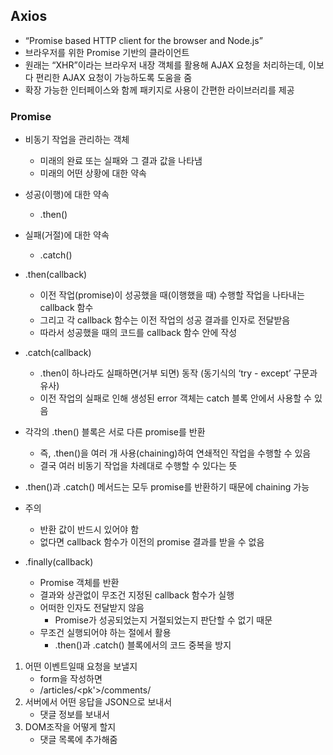 ## Axios

* “Promise based HTTP client for the browser and Node.js” 
* 브라우저를 위한 Promise 기반의 클라이언트 
* 원래는 “XHR”이라는 브라우저 내장 객체를 활용해 AJAX 요청을 처리하는데, 이보다 편리한 AJAX 요청이 가능하도록 도움을 줌 
* 확장 가능한 인터페이스와 함께 패키지로 사용이 간편한 라이브러리를 제공

### Promise

* 비동기 작업을 관리하는 객체 
  * 미래의 완료 또는 실패와 그 결과 값을 나타냄 
  * 미래의 어떤 상황에 대한 약속 
* 성공(이행)에 대한 약속 
  * .then() 
* 실패(거절)에 대한 약속 
  * .catch()

* .then(callback) 
  * 이전 작업(promise)이 성공했을 때(이행했을 때) 수행할 작업을 나타내는 callback 함수 
  * 그리고 각 callback 함수는 이전 작업의 성공 결과를 인자로 전달받음 
  * 따라서 성공했을 때의 코드를 callback 함수 안에 작성 
* .catch(callback) 
  * .then이 하나라도 실패하면(거부 되면) 동작 (동기식의 ‘try - except’ 구문과 유사) 
  * 이전 작업의 실패로 인해 생성된 error 객체는 catch 블록 안에서 사용할 수 있음

* 각각의 .then() 블록은 서로 다른 promise를 반환 
  * 즉, .then()을 여러 개 사용(chaining)하여 연쇄적인 작업을 수행할 수 있음 
  * 결국 여러 비동기 작업을 차례대로 수행할 수 있다는 뜻 
* .then()과 .catch() 메서드는 모두 promise를 반환하기 때문에 chaining 가능 
* 주의 
  * 반환 값이 반드시 있어야 함 
  * 없다면 callback 함수가 이전의 promise 결과를 받을 수 없음

* .finally(callback) 
  * Promise 객체를 반환 
  * 결과와 상관없이 무조건 지정된 callback 함수가 실행 
  * 어떠한 인자도 전달받지 않음 
    * Promise가 성공되었는지 거절되었는지 판단할 수 없기 때문 
  * 무조건 실행되어야 하는 절에서 활용 
    * .then()과 .catch() 블록에서의 코드 중복을 방지





1. 어떤 이벤트일때 요청을 보낼지
   - form을 작성하면
   - /articles/<pk'>/comments/
2. 서버에서 어떤 응답을 JSON으로 보내서
   - 댓글 정보를 보내서
3. DOM조작을 어떻게 할지
   - 댓글 목록에 추가해줌